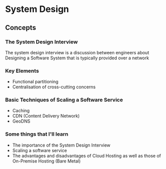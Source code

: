 # System Design
## Concepts
### The System Design Interview
The system design interview is a discussion between engineers about Designing a Software System that is typically provided over a network

### Key Elements
- Functional partitioning
- Centralisation of cross-cutting concerns

### Basic Techniques of Scaling a Software Service
- Caching
- CDN (Content Delivery Network)
- GeoDNS

### Some things that I'll learn
- The importance of the System Design Interview
- Scaling a software service
- The advantages and disadvantages of Cloud Hosting as well as those of On-Premise Hosting (Bare Metal)

